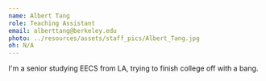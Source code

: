 ```yaml
---
name: Albert Tang
role: Teaching Assistant
email: alberttang@berkeley.edu
photo: ../resources/assets/staff_pics/Albert_Tang.jpg
oh: N/A
---
```


I'm a senior studying EECS from LA, trying to finish college off with a bang.
